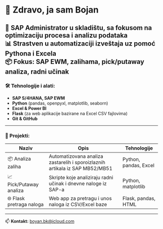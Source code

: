 # 👋 Zdravo, ja sam Bojan

🎯 SAP Administrator u skladištu, sa fokusom na optimizaciju procesa i analizu podataka  
📊 Strastven u automatizaciji izveštaja uz pomoć Pythona i Excela  
📦 Fokus: SAP EWM, zalihama, pick/putaway analiza, radni učinak
---

### 🛠️ Tehnologije i alati:
- **SAP S/4HANA, SAP EWM**
- **Python** (pandas, openpyxl, matplotlib, seaborn)
- **Excel & Power BI**
- **Flask** (za web aplikacije bazirane na Excel CSV fajlovima)
- **Git & GitHub**

---

### 📁 Projekti:
| Naziv | Opis | Tehnologije |
|------|------|-------------|
| 📦 Analiza zaliha | Automatizovana analiza zastarelih i sporoizlaznih artikala iz SAP MB52/MB51 | Python, pandas, Excel |
| 📈 Pick/Putaway analiza | Skripte koje analiziraju radni učinak i dnevne naloge iz SAP-a | Python, matplotlib |
| 🌐 Flask pretraga naloga | Web app za pretragu i unos naloga iz CSV/Excel baze | Flask, pandas, HTML |

---

📫 **Kontakt:** boyan.bk@icloud.com
